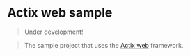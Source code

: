 Actix web sample
=================

> Under development!

> The sample project that uses the [Actix web](https://github.com/actix/actix-web) framework.
